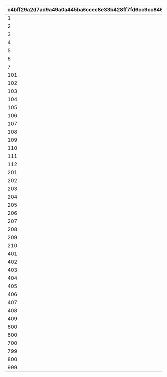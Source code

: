 |c4bff29a2d7ad9a49a0a445ba6ccec8e33b428ff7fd6cc9cc8465e286cc8526f|ea2f529e81d9cf79a56d4831fc9e9214a5094004fe38aef5c2cf8b8229f4f02f|6d8f34de01ebac343f6a4d838ba1f0812770f474ddc4cddb6989d7913ea2adf1|08eb231d53f4e9081de3977bfc6da1bd25c76ecf2940b04f391caaec52a99623|b9395fc00ce8ac305b98b76fec2d84263a11479ef5dea64dcfb0ad525a5b374c|bf3109bddc38cfb29adde9b382cf90077f2f27ce26680d80ae3bad40f3ec5c6e|7e7e471b827a22ad5bc69c01e608ca9a91ba9997c71d702d0daa0702aae759af|6c6bd4a19de257c24163be8ac3eafd664cd11c4940edeb537710ac869d504cc1|
| --- | --- | --- | --- | --- | --- | --- | --- |
|1|1|1|0|0|24|10101020|3050100|
|2|1|2|0|0|24|0|4010200|
|3|1|3|0|0|24|10401020|3030200|
|4|1|4|0|0|24|10401020|3050200|
|5|1|5|0|0|24|10401020|3040200|
|6|1|6|0|0|24|10401020|3020200|
|7|1|7|0|0|24|0|4010300|
|101|1|8|0|0|24|10101020|3030100|
|102|1|9|0|0|24|0|3010201|
|103|1|10|0|0|24|0|3020201|
|104|1|11|0|0|24|0|3010301|
|105|1|12|0|0|24|0|3030301|
|106|1|13|0|0|24|0|3040301|
|107|1|14|0|0|24|0|3050301|
|108|1|15|0|0|24|0|3020301|
|109|1|16|0|0|24|10401050|3030300|
|110|1|17|0|0|24|10401050|3040300|
|111|1|18|0|0|24|10401050|3050300|
|112|1|19|0|0|24|10401050|3020300|
|201|1|20|0|0|24|10101020|3010100|
|202|1|21|0|0|24|10101020|3020100|
|203|1|22|0|0|24|10101020|3030100|
|204|1|23|0|0|24|10101020|3040100|
|205|1|24|0|0|24|10101020|3050100|
|206|1|25|0|0|24|10101020|3010200|
|207|1|26|0|0|24|10101020|3020200|
|208|1|27|0|0|24|10101020|3030200|
|209|1|28|0|0|24|10101020|3040200|
|210|1|29|0|0|24|10101020|3050200|
|401|1|30|112|0|24|0|1010301|
|402|1|31|203|0|24|0|1020301|
|403|1|32|306|0|24|0|1030301|
|404|1|33|401|0|24|0|1040301|
|405|1|34|508|0|24|0|1050301|
|406|1|35|209|0|24|20101050|1020301|
|407|1|36|306|0|24|20101050|1030301|
|408|1|37|407|0|24|20101050|1040301|
|409|1|38|501|0|24|20101050|1050301|
|600|1|39|0|11001337|15|0|0|
|600|150|40|0|91002|8|0|0|
|700|1|41|0|11001338|15|0|0|
|799|150|42|0|91002|8|0|0|
|800|1|43|0|11001339|15|0|0|
|999|1|44|0|0|24|0|0|